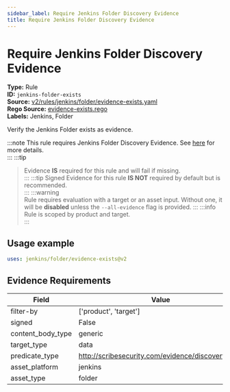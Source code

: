 ```yaml
---
sidebar_label: Require Jenkins Folder Discovery Evidence
title: Require Jenkins Folder Discovery Evidence
---  
```

# Require Jenkins Folder Discovery Evidence  
**Type:** Rule  
**ID:** `jenkins-folder-exists`  
**Source:** [v2/rules/jenkins/folder/evidence-exists.yaml](https://github.com/scribe-public/sample-policies/blob/main/v2/rules/jenkins/folder/evidence-exists.yaml)  
**Rego Source:** [evidence-exists.rego](https://github.com/scribe-public/sample-policies/blob/main/v2/rules/jenkins/folder/evidence-exists.rego)  
**Labels:** Jenkins, Folder  

Verify the Jenkins Folder exists as evidence.

:::note 
This rule requires Jenkins Folder Discovery Evidence. See [here](/docs/platforms/discover#jenkins-discovery) for more details.  
::: 
:::tip 
> Evidence **IS** required for this rule and will fail if missing.  
::: 
:::tip 
Signed Evidence for this rule **IS NOT** required by default but is recommended.  
::: 
:::warning  
Rule requires evaluation with a target or an asset input. Without one, it will be **disabled** unless the `--all-evidence` flag is provided.
::: 
:::info  
Rule is scoped by product and target.  
:::  

## Usage example

```yaml
uses: jenkins/folder/evidence-exists@v2
```

## Evidence Requirements  
| Field | Value |
|-------|-------|
| filter-by | ['product', 'target'] |
| signed | False |
| content_body_type | generic |
| target_type | data |
| predicate_type | http://scribesecurity.com/evidence/discovery/v0.1 |
| asset_platform | jenkins |
| asset_type | folder |


